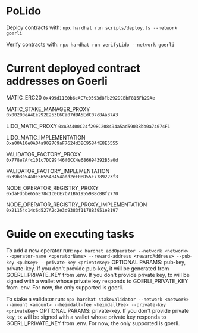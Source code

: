 # PoLido

Deploy contracts with:
`npx hardhat run scripts/deploy.ts --network goerli`

Verify contracts with:
`npx hardhat run verifyLido --network goerli`

# Current deployed contract addresses on Goerli

MATIC_ERC20
`0x499d11E0b6eAC7c0593d8Fb292DCBbF815Fb29Ae`

MATIC_STAKE_MANAGER_PROXY
`0x00200eA4Ee292E253E6Ca07dBA5EdC07c8Aa37A3`

LIDO_MATIC_PROXY
`0xA9A400C24f298C208494a5ad59038bb0a74074F1`

LIDO_MATIC_IMPLEMENTATION
`0xa00A10e0A04a9027C9aF7624d3BC9584fE8E5555`

VALIDATOR_FACTORY_PROXY
`0x778e7Afc101c7DC99f46f0CC4e686694392B3a0d`

VALIDATOR_FACTORY_IMPLEMENTATION
`0x39b3e54a0E565548454add2eF0BD55F7789223f3`

NODE_OPERATOR_REGISTRY_PROXY
`0xdaFdbbe656E78c1c0CE7b71B61955988cBBf2770`

NODE_OPERATOR_REGISTRY_PROXY_IMPLEMENTATION
`0x21154c14c6d527A2c2e3d9383f1178B3951e8197`

# Guide on executing tasks

To add a new operator run:
`npx hardhat addOperator --network <network> --operator-name <operatorName> --reward-address <rewardAddress> --pub-key <pubKey> --private-key <privateKey>`
OPTIONAL PARAMS: pub-key, private-key.
If you don't provide pub-key, it will be generated from GOERLI_PRIVATE_KEY from .env.
If you don't provide private key, tx will be signed with a wallet whose private key responds to GOERLI_PRIVATE_KEY from .env.
For now, the only supported <network> is goerli.

To stake a validator run:
`npx hardhat stakeValidator --network <network> --amount <amount> --heimdall-fee <heimdallFee> --private-key <privateKey>`
OPTIONAL PARAMS: private-key.
If you don't provide private key, tx will be signed with a wallet whose private key responds to GOERLI_PRIVATE_KEY from .env.
For now, the only supported <network> is goerli.
